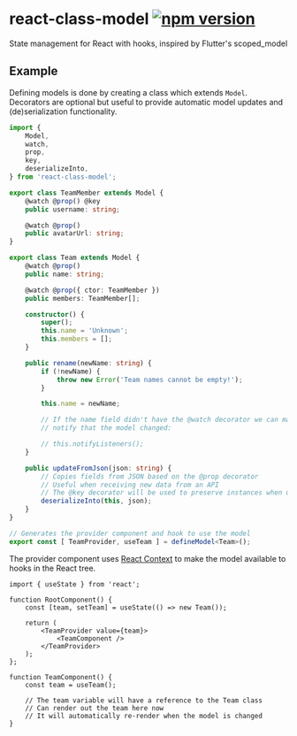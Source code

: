 # react-class-model [![npm version](https://badge.fury.io/js/react-class-model.svg)](https://www.npmjs.com/package/react-class-model)
State management for React with hooks, inspired by Flutter's scoped_model

## Example

Defining models is done by creating a class which extends `Model`. Decorators are optional but useful to provide automatic model updates and (de)serialization functionality.

```ts
import {
    Model,
    watch,
    prop,
    key,
    deserializeInto,
} from 'react-class-model';

export class TeamMember extends Model {
    @watch @prop() @key
    public username: string;

    @watch @prop()
    public avatarUrl: string;
}

export class Team extends Model {
    @watch @prop()
    public name: string;

    @watch @prop({ ctor: TeamMember })
    public members: TeamMember[];

    constructor() {
        super();
        this.name = 'Unknown';
        this.members = [];
    }

    public rename(newName: string) {
        if (!newName) {
            throw new Error('Team names cannot be empty!');
        }

        this.name = newName;

        // If the name field didn't have the @watch decorator we can manually
        // notify that the model changed:

        // this.notifyListeners();
    }

    public updateFromJson(json: string) {
        // Copies fields from JSON based on the @prop decorator
        // Useful when receiving new data from an API
        // The @key decorator will be used to preserve instances when updating
        deserializeInto(this, json);
    }
}

// Generates the provider component and hook to use the model
export const [ TeamProvider, useTeam ] = defineModel<Team>();
```

The provider component uses [React Context](https://reactjs.org/docs/context.html) to make the model available to hooks in the React tree.

```tsx
import { useState } from 'react';

function RootComponent() {
    const [team, setTeam] = useState(() => new Team());

    return (
        <TeamProvider value={team}>
            <TeamComponent />
        </TeamProvider>
    );
};

function TeamComponent() {
    const team = useTeam();

    // The team variable will have a reference to the Team class
    // Can render out the team here now
    // It will automatically re-render when the model is changed
}
```

